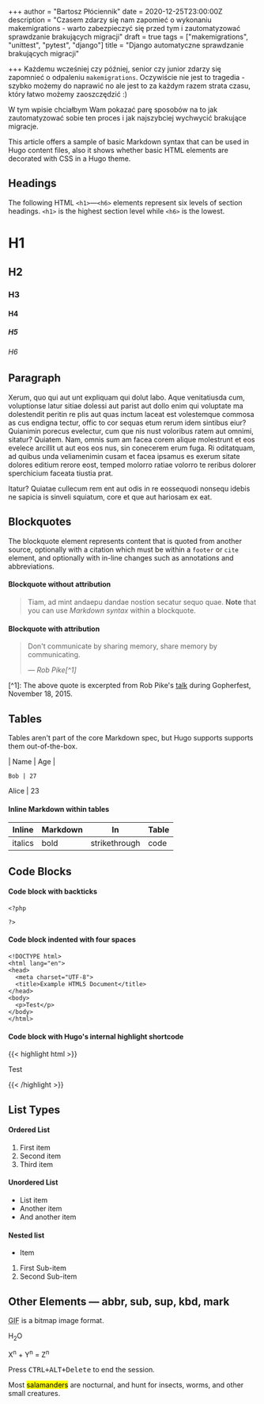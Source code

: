 +++
author = "Bartosz Płóciennik"
date = 2020-12-25T23:00:00Z
description = "Czasem zdarzy się nam zapomieć o wykonaniu makemigrations - warto zabezpieczyć się przed tym i zautomatyzować sprawdzanie brakujących migracji"
draft = true
tags = ["makemigrations", "unittest", "pytest", "django"]
title = "Django automatyczne sprawdzanie brakujących migracji"

+++
Każdemu wcześniej czy później, senior czy junior zdarzy się zapomnieć o odpaleniu `makemigrations`. Oczywiście nie jest to tragedia - szybko możemy do naprawić no ale jest to za każdym razem strata czasu, który łatwo możemy zaoszczędzić :)

W tym wpisie chciałbym Wam pokazać parę sposobów na to jak zautomatyzować sobie ten proces i jak najszybciej wychwycić brakujące migracje.

 

This article offers a sample of basic Markdown syntax that can be used in Hugo content files, also it shows whether basic HTML elements are decorated with CSS in a Hugo theme. <!--more-->

## Headings

The following HTML `<h1>`—`<h6>` elements represent six levels of section headings. `<h1>` is the highest section level while `<h6>` is the lowest.

# H1

## H2

### H3

#### H4

##### H5

###### H6

## Paragraph

Xerum, quo qui aut unt expliquam qui dolut labo. Aque venitatiusda cum, voluptionse latur sitiae dolessi aut parist aut dollo enim qui voluptate ma dolestendit peritin re plis aut quas inctum laceat est volestemque commosa as cus endigna tectur, offic to cor sequas etum rerum idem sintibus eiur? Quianimin porecus evelectur, cum que nis nust voloribus ratem aut omnimi, sitatur? Quiatem. Nam, omnis sum am facea corem alique molestrunt et eos evelece arcillit ut aut eos eos nus, sin conecerem erum fuga. Ri oditatquam, ad quibus unda veliamenimin cusam et facea ipsamus es exerum sitate dolores editium rerore eost, temped molorro ratiae volorro te reribus dolorer sperchicium faceata tiustia prat.

Itatur? Quiatae cullecum rem ent aut odis in re eossequodi nonsequ idebis ne sapicia is sinveli squiatum, core et que aut hariosam ex eat.

## Blockquotes

The blockquote element represents content that is quoted from another source, optionally with a citation which must be within a `footer` or `cite` element, and optionally with in-line changes such as annotations and abbreviations.

#### Blockquote without attribution

> Tiam, ad mint andaepu dandae nostion secatur sequo quae. **Note** that you can use _Markdown syntax_ within a blockquote.

#### Blockquote with attribution

> Don't communicate by sharing memory, share memory by communicating.</p> — <cite>Rob Pike\[^1\]</cite>

\[^1\]: The above quote is excerpted from Rob Pike's [talk](https://www.youtube.com/watch?v=PAAkCSZUG1c) during Gopherfest, November 18, 2015.

## Tables

Tables aren't part of the core Markdown spec, but Hugo supports supports them out-of-the-box.

| Name | Age |

    Bob | 27

Alice | 23

#### Inline Markdown within tables

| Inline | Markdown | In | Table |
| --- | --- | --- | --- |
| italics | bold | strikethrough | code |

## Code Blocks

#### Code block with backticks

    <?php
    
    ?>

#### Code block indented with four spaces

    <!DOCTYPE html>
    <html lang="en">
    <head>
      <meta charset="UTF-8">
      <title>Example HTML5 Document</title>
    </head>
    <body>
      <p>Test</p>
    </body>
    </html>

#### Code block with Hugo's internal highlight shortcode

{{< highlight html >}} <!DOCTYPE html> <html lang="en"> <head> <meta charset="UTF-8"> <title>Example HTML5 Document</title> </head> <body> <p>Test</p> </body> </html> {{< /highlight >}}

## List Types

#### Ordered List

1. First item
2. Second item
3. Third item

#### Unordered List

* List item
* Another item
* And another item

#### Nested list

* Item

1. First Sub-item
2. Second Sub-item

## Other Elements — abbr, sub, sup, kbd, mark

<abbr title="Graphics Interchange Format">GIF</abbr> is a bitmap image format.

H<sub>2</sub>O

X<sup>n</sup> + Y<sup>n</sup> = Z<sup>n</sup>

Press <kbd><kbd>CTRL</kbd>+<kbd>ALT</kbd>+<kbd>Delete</kbd></kbd> to end the session.

Most <mark>salamanders</mark> are nocturnal, and hunt for insects, worms, and other small creatures.
